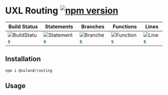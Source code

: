 # UXL Routing [![npm version](https://badge.fury.io/js/%40uxland%2Frouting.svg)](https://badge.fury.io/js/%40uxland%2Frouting)

| Build Status                                    | Statements                                    | Branches                                  | Functions                                   | Lines                               |
| ----------------------------------------------- | --------------------------------------------- | ----------------------------------------- | ------------------------------------------- | ----------------------------------- |
| ![BuildStatus](https://img.shields.io/badge/Build-Passing-brightgreen.svg "Building Status") | ![Statements](https://img.shields.io/badge/Coverage-98.36%25-brightgreen.svg "Make me better!") | ![Branches](https://img.shields.io/badge/Coverage-93.33%25-brightgreen.svg "Make me better!") | ![Functions](https://img.shields.io/badge/Coverage-95.56%25-brightgreen.svg "Make me better!") | ![Lines](https://img.shields.io/badge/Coverage-98.78%25-brightgreen.svg "Make me better!") |

## Installation

`npm i @uxland/routing`

## Usage

